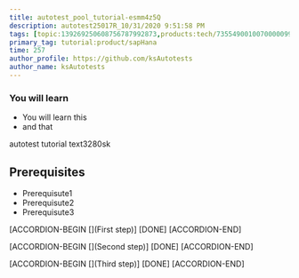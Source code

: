 ```yaml
---
title: autotest_pool_tutorial-esmm4z5Q
description: autotest25017R_10/31/2020 9:51:58 PM
tags: [topic:139269250608756787992873,products:tech/73554900100700000996,tutorial:experience/advanced]
primary_tag: tutorial:product/sapHana
time: 257
author_profile: https://github.com/ksAutotests
author_name: ksAutotests
---
```

### You will learn
- You will learn this
- and that

autotest tutorial text3280sk

## Prerequisites
- Prerequisute1
- Prerequisute2
- Prerequisute3

[ACCORDION-BEGIN [](First step)]
[DONE]
[ACCORDION-END]

[ACCORDION-BEGIN [](Second step)]
[DONE]
[ACCORDION-END]

[ACCORDION-BEGIN [](Third step)]
[DONE]
[ACCORDION-END]

